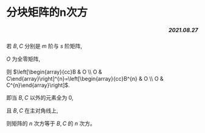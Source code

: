 # 分块矩阵的n次方
##### <p align="right">2021.08.27</p>
若 $B, C$ 分别是 $m$ 阶与 $s$ 阶矩阵, 

$O$ 为全零矩阵, 

则 $\left[\begin{array}{cc}B & O \\ O & C\end{array}\right]^{n}=\left[\begin{array}{cc}B^{n} & O \\ O & C^{n}\end{array}\right]$.

即当 $B, C$ 以外的元素全为 0,

 且 $B, C$ 在主对角线上, 
 
 则矩阵的 $n$ 次方等于 $B, C$ 的 $n$ 次方。